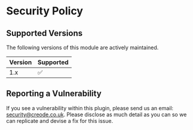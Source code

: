 # Security Policy

## Supported Versions

The following versions of this module are actively maintained.

| Version | Supported          |
| ------- | ------------------ |
| 1.x     | :white_check_mark: |

## Reporting a Vulnerability

If you see a vulnerability within this plugin, please send us an email: security@creode.co.uk. Please disclose as much detail as you can so we can replicate and devise a fix for this issue.

